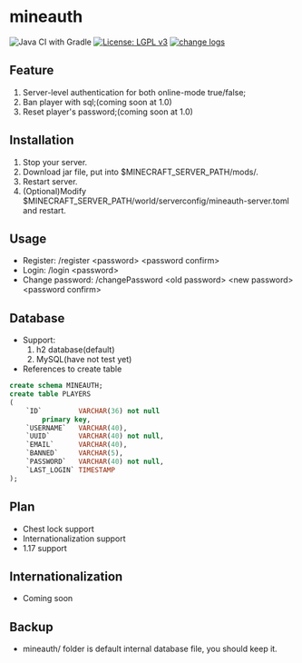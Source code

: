 # mineauth

![Java CI with Gradle](https://github.com/AethLi/mineauth/workflows/Java%20CI%20with%20Gradle/badge.svg)
[![License: LGPL v3](https://img.shields.io/badge/License-LGPL%20v3-blue.svg)](https://www.gnu.org/licenses/lgpl-3.0)
[![change logs](https://img.shields.io/badge/change%20logs-0.2.0-yellow)](change_logs.md)

## Feature
1. Server-level authentication for both online-mode true/false;
2. Ban player with sql;(coming soon at 1.0)
3. Reset player's password;(coming soon at 1.0)

## Installation
1. Stop your server.
2. Download jar file, put into $MINECRAFT_SERVER_PATH/mods/.
3. Restart server.
4. (Optional)Modify $MINECRAFT_SERVER_PATH/world/serverconfig/mineauth-server.toml and restart.

## Usage
- Register: /register \<password\> \<password confirm\>
- Login: /login \<password\>
- Change password: /changePassword \<old password\> \<new password\> \<password confirm\>

## Database
- Support: 
    1. h2 database(default) 
    2. MySQL(have not test yet)
- References to create table
```sql
create schema MINEAUTH;
create table PLAYERS
(
    `ID`         VARCHAR(36) not null
        primary key,
    `USERNAME`   VARCHAR(40),
    `UUID`       VARCHAR(40) not null,
    `EMAIL`      VARCHAR(40),
    `BANNED`     VARCHAR(5),
    `PASSWORD`   VARCHAR(40) not null,
    `LAST_LOGIN` TIMESTAMP
);
``` 

## Plan
- Chest lock support
- Internationalization support
- 1.17 support

## Internationalization
- Coming soon 

## Backup
- mineauth/ folder is default internal database file, you should keep it.
